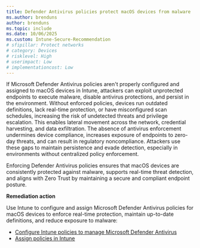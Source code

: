 ```yaml
---
title: Defender Antivirus policies protect macOS devices from malware
ms.author: brenduns
author: brenduns
ms.topic: include
ms.date: 10/06/2025
ms.custom: Intune-Secure-Recommendation
# sfipillar: Protect networks
# category: Devices
# risklevel: High
# userimpact: Low
# implementationcost: Low
---
```

If Microsoft Defender Antivirus policies aren't properly configured and assigned to macOS devices in Intune, attackers can exploit unprotected endpoints to execute malware, disable antivirus protections, and persist in the environment. Without enforced policies, devices run outdated definitions, lack real-time protection, or have misconfigured scan schedules, increasing the risk of undetected threats and privilege escalation. This enables lateral movement across the network, credential harvesting, and data exfiltration. The absence of antivirus enforcement undermines device compliance, increases exposure of endpoints to zero-day threats, and can result in regulatory noncompliance. Attackers use these gaps to maintain persistence and evade detection, especially in environments without centralized policy enforcement.

Enforcing Defender Antivirus policies ensures that macOS devices are consistently protected against malware, supports real-time threat detection, and aligns with Zero Trust by maintaining a secure and compliant endpoint posture.

**Remediation action**

Use Intune to configure and assign Microsoft Defender Antivirus policies for macOS devices to enforce real-time protection, maintain up-to-date definitions, and reduce exposure to malware:  
- [Configure Intune policies to manage Microsoft Defender Antivirus](/intune/intune-service/protect/endpoint-security-antivirus-policy#macos)
- [Assign policies in Intune](/intune/intune-service/configuration/device-profile-assign#assign-a-policy-to-users-or-groups)